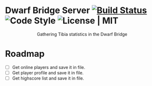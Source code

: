 # Dwarf Bridge Server [![Build Status](https://travis-ci.org/eowfenth/dwarf-bridge-server.svg?branch=develop)](https://travis-ci.org/eowfenth/dwarf-bridge-server) ![Code Style](https://img.shields.io/badge/code%20style-airbnb-green.svg) ![License | MIT](https://img.shields.io/badge/license-MIT-blue.svg)

<div align="center">Gathering Tibia statistics in the Dwarf Bridge</div>

# Roadmap

 - [ ] Get online players and save it in file.
 - [ ] Get player profile and save it in file.
 - [ ] Get highscore list and save it in file.